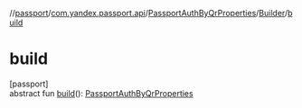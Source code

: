 //[passport](../../../../index.md)/[com.yandex.passport.api](../../index.md)/[PassportAuthByQrProperties](../index.md)/[Builder](index.md)/[build](build.md)

# build

[passport]\
abstract fun [build](build.md)(): [PassportAuthByQrProperties](../index.md)
